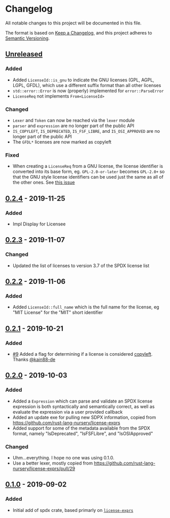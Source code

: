 # Changelog
All notable changes to this project will be documented in this file.

The format is based on [Keep a Changelog](https://keepachangelog.com/en/1.0.0/),
and this project adheres to [Semantic Versioning](https://semver.org/spec/v2.0.0.html).

## [Unreleased]
### Added
- Added `LicenseId::is_gnu` to indicate the GNU licenses (GPL, AGPL, LGPL, GFDL), which use a different suffix format than all other licenses
- `std::error::Error` is now (properly) implemented for `error::ParseError`
- `LicenseReq` not implements `From<LicenseId>`

### Changed
- `Lexer` and `Token` can now be reached via the `lexer` module
- `parser` and `expression` are no longer part of the public API
- `IS_COPYLEFT`, `IS_DEPRECATED`, `IS_FSF_LIBRE`, and `IS_OSI_APPROVED` are no longer part of the public API
- The `GFDL*` licenses are now marked as copyleft

### Fixed
- When creating a `LicenseReq` from a GNU license, the license identifier is converted into its base form,
eg. `GPL-2.0-or-later` becomes `GPL-2.0+` so that the GNU style license identifiers can be used just the same
as all of the other ones. See [this issue](https://github.com/EmbarkStudios/cargo-deny/issues/55)

## [0.2.4] - 2019-11-25
### Added
- Impl Display for Licensee

## [0.2.3] - 2019-11-07
### Changed
- Updated the list of licenses to version 3.7 of the SPDX license list

## [0.2.2] - 2019-11-06
### Added
- Added `LicenseId::full_name` which is the full name for the license, eg "MIT License" for the "MIT" short identifier

## [0.2.1] - 2019-10-21
### Added
- [#9](https://github.com/EmbarkStudios/spdx/pull/9) Added a flag for determining if a license is considered [copyleft](https://en.wikipedia.org/wiki/Copyleft). Thanks [@kain88-de](https://github.com/kain88-de)

## [0.2.0] - 2019-10-03
### Added
- Added a `Expression` which can parse and validate an SPDX license expression is
both syntactically and semantically correct, as well as evaluate the expression via
a user provided callback
- Added an update exe for pulling new SDPX information, copied from https://github.com/rust-lang-nursery/license-exprs
- Added support for some of the metadata available from the SPDX format, namely "IsDeprecated", "IsFSFLibre", and "IsOSIApproved"

### Changed
- Uhm...everything. I hope no one was using 0.1.0.
- Use a better lexer, mostly copied from https://github.com/rust-lang-nursery/license-exprs/pull/29

## [0.1.0] - 2019-09-02
### Added
- Initial add of spdx crate, based primarly on [`license-exprs`](https://github.com/rust-lang-nursery/license-exprs)

[Unreleased]: https://github.com/EmbarkStudios/spdx/compare/0.2.4...HEAD
[0.2.4]: https://github.com/EmbarkStudios/spdx/compare/0.2.3...0.2.4
[0.2.3]: https://github.com/EmbarkStudios/spdx/compare/0.2.2...0.2.3
[0.2.2]: https://github.com/EmbarkStudios/spdx/compare/0.2.1...0.2.2
[0.2.1]: https://github.com/EmbarkStudios/spdx/compare/0.2.0...0.2.1
[0.2.0]: https://github.com/EmbarkStudios/spdx/compare/0.1.0...0.2.0
[0.1.0]: https://github.com/EmbarkStudios/spdx/releases/tag/0.1.0
